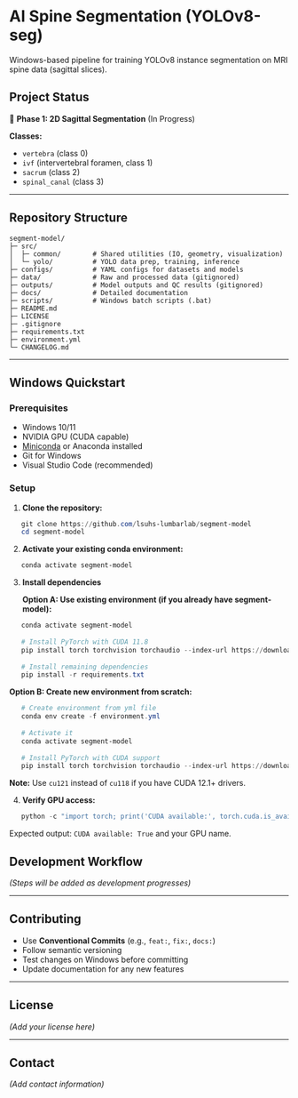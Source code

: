 # AI Spine Segmentation (YOLOv8-seg)

Windows-based pipeline for training YOLOv8 instance segmentation on MRI spine data (sagittal slices).

## Project Status

🚧 **Phase 1: 2D Sagittal Segmentation** (In Progress)

**Classes:**
- `vertebra` (class 0)
- `ivf` (intervertebral foramen, class 1)
- `sacrum` (class 2)
- `spinal_canal` (class 3)

---

## Repository Structure
```
segment-model/
├─ src/
│  ├─ common/        # Shared utilities (IO, geometry, visualization)
│  └─ yolo/          # YOLO data prep, training, inference
├─ configs/          # YAML configs for datasets and models
├─ data/             # Raw and processed data (gitignored)
├─ outputs/          # Model outputs and QC results (gitignored)
├─ docs/             # Detailed documentation
├─ scripts/          # Windows batch scripts (.bat)
├─ README.md
├─ LICENSE
├─ .gitignore
├─ requirements.txt
├─ environment.yml
└─ CHANGELOG.md
```

---

## Windows Quickstart

### Prerequisites
- Windows 10/11
- NVIDIA GPU (CUDA capable)
- [Miniconda](https://docs.conda.io/en/latest/miniconda.html) or Anaconda installed
- Git for Windows
- Visual Studio Code (recommended)

### Setup

1. **Clone the repository:**
```powershell
   git clone https://github.com/lsuhs-lumbarlab/segment-model
   cd segment-model
```

2. **Activate your existing conda environment:**
```powershell
   conda activate segment-model
```

3. **Install dependencies**

   **Option A: Use existing environment (if you already have segment-model):**
```powershell
   conda activate segment-model
   
   # Install PyTorch with CUDA 11.8
   pip install torch torchvision torchaudio --index-url https://download.pytorch.org/whl/cu118
   
   # Install remaining dependencies
   pip install -r requirements.txt
```

   **Option B: Create new environment from scratch:**
```powershell
   # Create environment from yml file
   conda env create -f environment.yml
   
   # Activate it
   conda activate segment-model
   
   # Install PyTorch with CUDA support
   pip install torch torchvision torchaudio --index-url https://download.pytorch.org/whl/cu118
```

   **Note:** Use `cu121` instead of `cu118` if you have CUDA 12.1+ drivers.

4. **Verify GPU access:**
```powershell
   python -c "import torch; print('CUDA available:', torch.cuda.is_available())"
```

Expected output: `CUDA available: True` and your GPU name.

## Development Workflow

*(Steps will be added as development progresses)*

---

## Contributing

- Use **Conventional Commits** (e.g., `feat:`, `fix:`, `docs:`)
- Follow semantic versioning
- Test changes on Windows before committing
- Update documentation for any new features

---

## License

*(Add your license here)*

---

## Contact

*(Add contact information)*